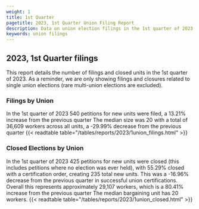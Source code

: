 ```yaml
---
weight: 1
title: 1st Quarter
pagetitle: 2023, 1st Quarter Union Filing Report
description: Data on union election filings in the 1st quarter of 2023
keywords: union filings
---
```


## 2023, 1st Quarter filings

This report details the number of filings and closed units in the 1st quarter of 2023. As a reminder, we are only showing filings and closures related to single union elections (rare multi-union elections are excluded).

### Filings by Union
In the 1st quarter of 2023 540 petitions for new units were filed, a 13.21% increase from the previous quarter The median size was 20 with a total of 36,609 workers across all units, a -29.99% decrease from the previous quarter
{{< readtable table="/tables/reports/2023/1union_filings.html" >}}

### Closed Elections by Union
In the 1st quarter of 2023 425 petitions for new units were closed (this includes petitions where no election was ever held), with 55.29% closed with a certification order, creating 235 total new units. This was a -16.96% decrease from the previous quarter in successful union certifications. Overall this represents approximately 29,107 workers, which is a 80.41% increase from the previous quarter The median bargaining unit has 20 workers.
{{< readtable table="/tables/reports/2023/1union_closed.html" >}}
